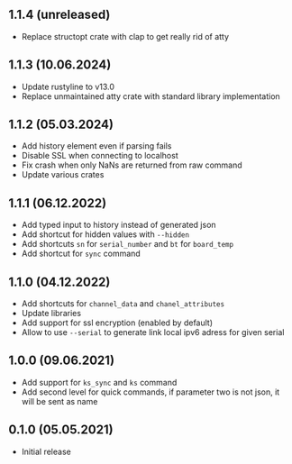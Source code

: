 ## 1.1.4 (unreleased)
- Replace structopt crate with clap to get really rid of atty

## 1.1.3 (10.06.2024)
- Update rustyline to v13.0
- Replace unmaintained atty crate with standard library implementation

## 1.1.2 (05.03.2024)
- Add history element even if parsing fails
- Disable SSL when connecting to localhost
- Fix crash when only NaNs are returned from raw command
- Update various crates

## 1.1.1 (06.12.2022)
- Add typed input to history instead of generated json
- Add shortcut for hidden values with `--hidden`
- Add shortcuts `sn` for `serial_number` and `bt` for `board_temp`
- Add shortcut for `sync` command

## 1.1.0 (04.12.2022)
- Add shortcuts for `channel_data` and `chanel_attributes`
- Update libraries
- Add support for ssl encryption (enabled by default)
- Allow to use `--serial` to generate link local ipv6 adress for given serial

## 1.0.0 (09.06.2021)
- Add support for `ks_sync` and `ks` command
- Add second level for quick commands, if parameter two is not json, it will be sent as name

## 0.1.0 (05.05.2021)
- Initial release